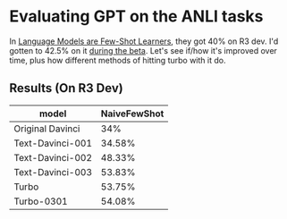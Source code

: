 # Evaluating GPT on the ANLI tasks

In [Language Models are Few-Shot Learners](https://arxiv.org/abs/2005.14165), they got 40% on R3 dev. I'd gotten to 42.5% on it [during the beta](http://gptprompts.wikidot.com/linguistics:anli). Let's see if/how it's improved over time, plus how different methods of hitting turbo with it do.

## Results (On R3 Dev)

| model            | NaiveFewShot |
| ---------------- | ------------ |
| Original Davinci | 34%          |
| Text-Davinci-001 | 34.58%       |
| Text-Davinci-002 | 48.33%       |
| Text-Davinci-003 | 53.83%       |
| Turbo            | 53.75%       |
| Turbo-0301       | 54.08%       |
